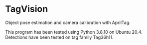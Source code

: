 # TagVision
Object pose estimation and camera calibration with AprilTag.

This program has been tested using Python 3.8.10 on Ubuntu 20.4.
Detections have been tested on tag family Tag36h11.
